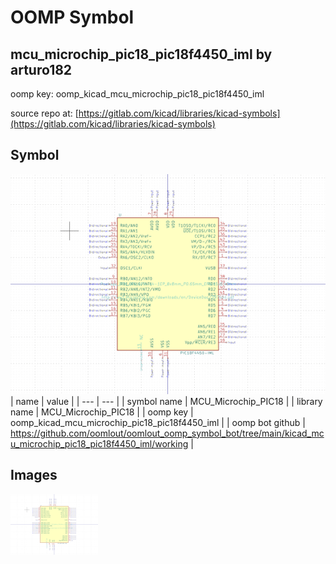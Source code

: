 # OOMP Symbol  
## mcu_microchip_pic18_pic18f4450_iml  by arturo182  
  
oomp key: oomp_kicad_mcu_microchip_pic18_pic18f4450_iml  
  
source repo at: [https://gitlab.com/kicad/libraries/kicad-symbols](https://gitlab.com/kicad/libraries/kicad-symbols)  
## Symbol  
  
[![working.png](working_600.png)](working.png)  
| name | value | 
| --- | --- | 
| symbol name | MCU_Microchip_PIC18 | 
| library name | MCU_Microchip_PIC18 | 
| oomp key | oomp_kicad_mcu_microchip_pic18_pic18f4450_iml | 
| oomp bot github | https://github.com/oomlout/oomlout_oomp_symbol_bot/tree/main/kicad_mcu_microchip_pic18_pic18f4450_iml/working | 
## Images  
  
[![working.png](working_140.png)](working.png)  
